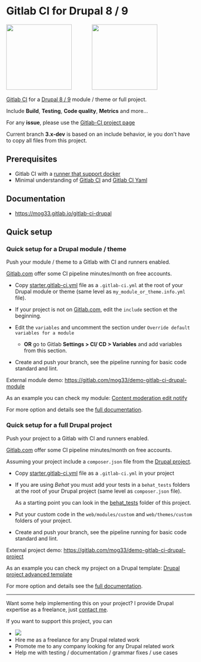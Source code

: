 # Gitlab CI for Drupal 8 / 9

<img src="https://www.drupal.org/files/druplicon-small.png" width="175" style="margin-right:10%;">
<img src="https://about.gitlab.com/images/ci/gitlab-ci-cd-logo_2x.png" width="175">

[Gitlab CI](https://docs.gitlab.com/ee/ci/README.html) for a
[Drupal 8 / 9](https://www.drupal.org) module / theme or full project.

Include **Build**, **Testing**, **Code quality**, **Metrics** and more...

For any **issue**, please use the [Gitlab-CI project page](https://gitlab.com/mog33/gitlab-ci-drupal/-/issues)

Current branch **3.x-dev** is based on an include behavior, ie you don't have to copy all files from this project.

## Prerequisites

- Gitlab CI with a [runner that support docker](https://docs.gitlab.com/runner/)
- Minimal understanding of [Gitlab CI](https://about.gitlab.com/stages-devops-lifecycle/continuous-integration/) and [Gitlab CI Yaml](https://docs.gitlab.com/ee/ci/yaml)

## Documentation

* https://mog33.gitlab.io/gitlab-ci-drupal

## Quick setup

### Quick setup for a Drupal module / theme

Push your module / theme to a Gitlab with CI and runners enabled.

[Gitlab.com](https://gitlab.com) offer some CI pipeline minutes/month on free
accounts.

- Copy [starter.gitlab-ci.yml](https://gitlab.com/mog33/gitlab-ci-drupal/-/raw/3.x-dev/starter.gitlab-ci.yml)
file as a `.gitlab-ci.yml` at the root of your Drupal module or theme
(same level as `my_module_or_theme.info.yml` file).

- If your project is not on [Gitlab.com](https://gitlab.com), edit the `include` section et the beginning.

- Edit the `variables` and uncomment the section under `Override default variables for a module`

  - **OR** go to Gitlab **Settings > CI/ CD > Variables** and add variables from this section.

- Create and push your branch, see the pipeline running for basic code standard and lint.

External module demo: https://gitlab.com/mog33/demo-gitlab-ci-drupal-module

As an example you can check my module:
[Content moderation edit notify](https://gitlab.com/mog33/content_moderation_edit_notify)

For more option and details see the [full documentation](https://mog33.gitlab.io/gitlab-ci-drupal).

### Quick setup for a full Drupal project

Push your project to a Gitlab with CI and runners enabled.

[Gitlab.com](https://gitlab.com) offer some CI pipeline minutes/month on free
accounts.

Assuming your project include a `composer.json` file from the
[Drupal project](https://www.drupal.org/docs/develop/using-composer/using-composer-to-install-drupal-and-manage-dependencies).

- Copy [starter.gitlab-ci.yml](https://gitlab.com/mog33/gitlab-ci-drupal/-/raw/3.x-dev/starter.gitlab-ci.yml) file as a `.gitlab-ci.yml` in your project

- If you are using _Behat_ you must add your tests in a `behat_tests` folders at the root of your Drupal project (same level as `composer.json` file).

  As a starting point you can look in the [behat_tests](./behat_tests) folder of this project.

- Put your custom code in the `web/modules/custom` and `web/themes/custom` folders of your project.

- Create and push your branch, see the pipeline running for basic code standard and lint.

External project demo: https://gitlab.com/mog33/demo-gitlab-ci-drupal-project

As an example you can check my project on a Drupal template:
[Drupal project advanced template](https://gitlab.com/mog33/drupal-composer-advanced-template)

For more option and details see the [full documentation](https://mog33.gitlab.io/gitlab-ci-drupal).

----

Want some help implementing this on your project? I provide Drupal expertise
as a freelance, just [contact me](https://developpeur-drupal.com/en).

If you want to support this project, you can

- [<img src="https://www.drupal.org/files/images/buy_me_a_coffee.png">](https://bit.ly/34jPKcE)
- Hire me as a freelance for any Drupal related work
- Promote me to any company looking for any Drupal related work
- Help me with testing / documentation / grammar fixes / use cases
